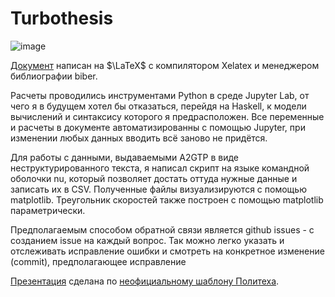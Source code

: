 # Turbothesis
![image](https://github.com/user-attachments/assets/1a168fcc-4c4e-4c24-924d-d1b6a2c6d2ac)



[Документ](https://github.com/ArtemChandragupta/Turbothesis/blob/main/Turbothesis/main.pdf) написан на $\LaTeX$ с компилятором Xelatex и менеджером библиографии biber.

Расчеты проводились инструментами Python в среде Jupyter Lab, от чего я в будущем хотел бы отказаться, перейдя на Haskell, к модели вычислений и синтаксису которого я предрасположен.
Все переменные и расчеты в документе автоматизированны с помощью Jupyter, при изменении любых данных вводить всё заново не придётся.

Для работы с данными, выдаваемыми A2GTP в виде неструктурированного текста, я написал скрипт на языке командной оболочки nu, который позволяет достать оттуда нужные данные и записать их в CSV. Полученные файлы визуализируются с помощью matplotlib. Треугольник скоростей также построен с помощью matplotlib параметрически.

Предполагаемым способом обратной связи является github issues - с созданием issue на каждый вопрос. Так можно легко указать и отслеживать исправление ошибки и смотреть на конкретное изменение (commit), предполагающее исправление

[Презентация](https://github.com/ArtemChandragupta/Turbothesis/blob/main/Presentation/Dmitriev_65Mvt.pdf) сделана по [неофициальному шаблону Политеха](https://github.com/polytechnic-templates/presentation-template).
